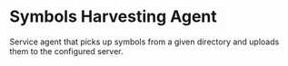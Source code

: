 # Symbols Harvesting Agent

Service agent that picks up symbols from a given directory and uploads them to the configured server.
